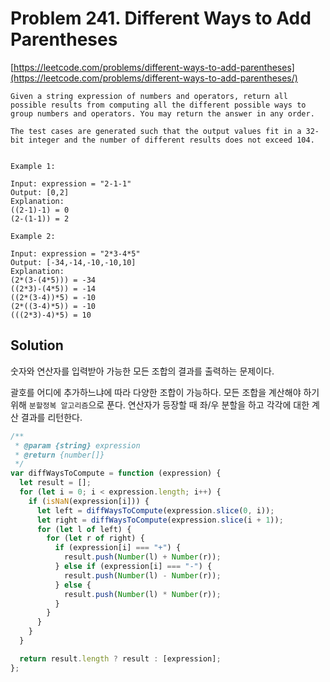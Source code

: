 # Problem 241. Different Ways to Add Parentheses

[https://leetcode.com/problems/different-ways-to-add-parentheses](https://leetcode.com/problems/different-ways-to-add-parentheses/)

```
Given a string expression of numbers and operators, return all possible results from computing all the different possible ways to group numbers and operators. You may return the answer in any order.

The test cases are generated such that the output values fit in a 32-bit integer and the number of different results does not exceed 104.


Example 1:

Input: expression = "2-1-1"
Output: [0,2]
Explanation:
((2-1)-1) = 0
(2-(1-1)) = 2

Example 2:

Input: expression = "2*3-4*5"
Output: [-34,-14,-10,-10,10]
Explanation:
(2*(3-(4*5))) = -34
((2*3)-(4*5)) = -14
((2*(3-4))*5) = -10
(2*((3-4)*5)) = -10
(((2*3)-4)*5) = 10
```

## Solution

숫자와 연산자를 입력받아 가능한 모든 조합의 결과를 출력하는 문제이다.

괄호를 어디에 추가하느냐에 따라 다양한 조합이 가능하다. 모든 조합을 계산해야 하기 위해 `분할정복 알고리즘`으로 푼다. 연산자가 등장할 때 좌/우 분할을 하고 각각에 대한 계산 결과를 리턴한다.

```js
/**
 * @param {string} expression
 * @return {number[]}
 */
var diffWaysToCompute = function (expression) {
  let result = [];
  for (let i = 0; i < expression.length; i++) {
    if (isNaN(expression[i])) {
      let left = diffWaysToCompute(expression.slice(0, i));
      let right = diffWaysToCompute(expression.slice(i + 1));
      for (let l of left) {
        for (let r of right) {
          if (expression[i] === "+") {
            result.push(Number(l) + Number(r));
          } else if (expression[i] === "-") {
            result.push(Number(l) - Number(r));
          } else {
            result.push(Number(l) * Number(r));
          }
        }
      }
    }
  }

  return result.length ? result : [expression];
};
```
